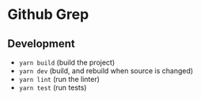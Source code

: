 # Github Grep

## Development

- `yarn build` (build the project)
- `yarn dev` (build, and rebuild when source is changed)
- `yarn lint` (run the linter)
- `yarn test` (run tests)
